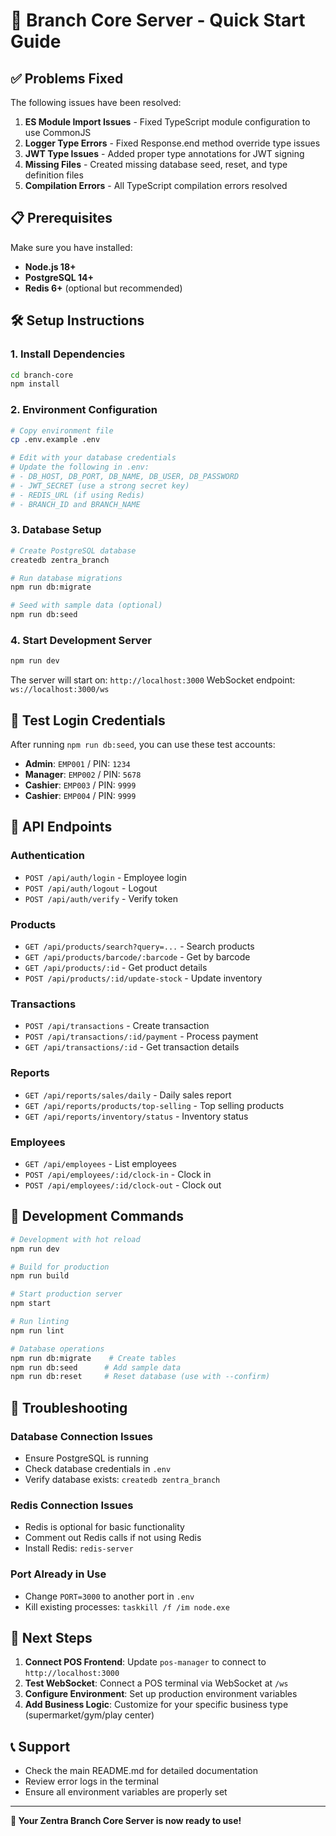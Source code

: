 # 🚀 Branch Core Server - Quick Start Guide

## ✅ Problems Fixed

The following issues have been resolved:

1. **ES Module Import Issues** - Fixed TypeScript module configuration to use CommonJS
2. **Logger Type Errors** - Fixed Response.end method override type issues
3. **JWT Type Issues** - Added proper type annotations for JWT signing
4. **Missing Files** - Created missing database seed, reset, and type definition files
5. **Compilation Errors** - All TypeScript compilation errors resolved

## 📋 Prerequisites

Make sure you have installed:

- **Node.js 18+**
- **PostgreSQL 14+**
- **Redis 6+** (optional but recommended)

## 🛠️ Setup Instructions

### 1. Install Dependencies

```bash
cd branch-core
npm install
```

### 2. Environment Configuration

```bash
# Copy environment file
cp .env.example .env

# Edit with your database credentials
# Update the following in .env:
# - DB_HOST, DB_PORT, DB_NAME, DB_USER, DB_PASSWORD
# - JWT_SECRET (use a strong secret key)
# - REDIS_URL (if using Redis)
# - BRANCH_ID and BRANCH_NAME
```

### 3. Database Setup

```bash
# Create PostgreSQL database
createdb zentra_branch

# Run database migrations
npm run db:migrate

# Seed with sample data (optional)
npm run db:seed
```

### 4. Start Development Server

```bash
npm run dev
```

The server will start on: `http://localhost:3000`
WebSocket endpoint: `ws://localhost:3000/ws`

## 🔑 Test Login Credentials

After running `npm run db:seed`, you can use these test accounts:

- **Admin**: `EMP001` / PIN: `1234`
- **Manager**: `EMP002` / PIN: `5678`
- **Cashier**: `EMP003` / PIN: `9999`
- **Cashier**: `EMP004` / PIN: `9999`

## 🔌 API Endpoints

### Authentication

- `POST /api/auth/login` - Employee login
- `POST /api/auth/logout` - Logout
- `POST /api/auth/verify` - Verify token

### Products

- `GET /api/products/search?query=...` - Search products
- `GET /api/products/barcode/:barcode` - Get by barcode
- `GET /api/products/:id` - Get product details
- `POST /api/products/:id/update-stock` - Update inventory

### Transactions

- `POST /api/transactions` - Create transaction
- `POST /api/transactions/:id/payment` - Process payment
- `GET /api/transactions/:id` - Get transaction details

### Reports

- `GET /api/reports/sales/daily` - Daily sales report
- `GET /api/reports/products/top-selling` - Top selling products
- `GET /api/reports/inventory/status` - Inventory status

### Employees

- `GET /api/employees` - List employees
- `POST /api/employees/:id/clock-in` - Clock in
- `POST /api/employees/:id/clock-out` - Clock out

## 🔧 Development Commands

```bash
# Development with hot reload
npm run dev

# Build for production
npm run build

# Start production server
npm start

# Run linting
npm run lint

# Database operations
npm run db:migrate    # Create tables
npm run db:seed      # Add sample data
npm run db:reset     # Reset database (use with --confirm)
```

## 🐛 Troubleshooting

### Database Connection Issues

- Ensure PostgreSQL is running
- Check database credentials in `.env`
- Verify database exists: `createdb zentra_branch`

### Redis Connection Issues

- Redis is optional for basic functionality
- Comment out Redis calls if not using Redis
- Install Redis: `redis-server`

### Port Already in Use

- Change `PORT=3000` to another port in `.env`
- Kill existing processes: `taskkill /f /im node.exe`

## 🎯 Next Steps

1. **Connect POS Frontend**: Update `pos-manager` to connect to `http://localhost:3000`
2. **Test WebSocket**: Connect a POS terminal via WebSocket at `/ws`
3. **Configure Environment**: Set up production environment variables
4. **Add Business Logic**: Customize for your specific business type (supermarket/gym/play center)

## 📞 Support

- Check the main README.md for detailed documentation
- Review error logs in the terminal
- Ensure all environment variables are properly set

---

**🎉 Your Zentra Branch Core Server is now ready to use!**
